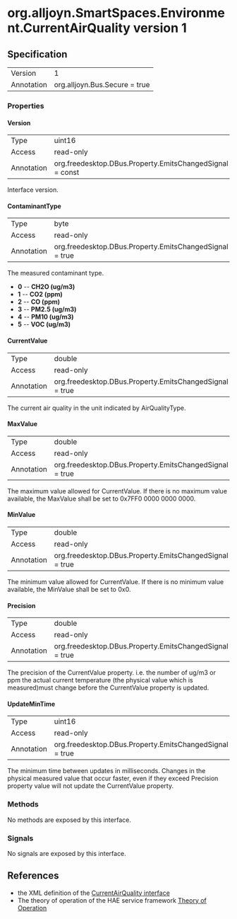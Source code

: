 # org.alljoyn.SmartSpaces.Environment.CurrentAirQuality version 1

## Specification
|                   |                                   |
|-------------------|-----------------------------------|
| Version           | 1                                 |
| Annotation        | org.alljoyn.Bus.Secure = true     |

### Properties

#### Version

|                   |                                                         |
|-------------------|---------------------------------------------------------|
| Type              | uint16                                                  |
| Access            | read-only                                               |
| Annotation        | org.freedesktop.DBus.Property.EmitsChangedSignal = const|

Interface version.

#### ContaminantType

|                   |                                                         |
|-------------------|---------------------------------------------------------|
| Type              | byte                                                    |
| Access            | read-only                                               |
| Annotation        | org.freedesktop.DBus.Property.EmitsChangedSignal = true |

The measured contaminant type.

* **0** -- **CH2O (ug/m3)**
* **1** -- **CO2 (ppm)**
* **2** -- **CO (ppm)**
* **3** -- **PM2.5 (ug/m3)**
* **4** -- **PM10 (ug/m3)**
* **5** -- **VOC (ug/m3)**

#### CurrentValue

|                   |                                                         |
|-------------------|---------------------------------------------------------|
| Type              | double                                                  |
| Access            | read-only                                               |
| Annotation        | org.freedesktop.DBus.Property.EmitsChangedSignal = true |

The current air quality in the unit indicated by AirQualityType.

#### MaxValue

|                   |                                                         |
|-------------------|---------------------------------------------------------|
| Type              | double                                                  |
| Access            | read-only                                               |
| Annotation        | org.freedesktop.DBus.Property.EmitsChangedSignal = true |

The maximum value allowed for CurrentValue.
If there is no maximum value available, the MaxValue shall
be set to 0x7FF0 0000 0000 0000.

#### MinValue

|                   |                                                         |
|-------------------|---------------------------------------------------------|
| Type              | double                                                  |
| Access            | read-only                                               |
| Annotation        | org.freedesktop.DBus.Property.EmitsChangedSignal = true |

The minimum value allowed for CurrentValue.
If there is no minimum value available, the MinValue shall
be set to 0x0.

#### Precision

|            |                                                          |
|------------|----------------------------------------------------------|
| Type       | double                                                   |
| Access     | read-only                                                |
| Annotation | org.freedesktop.DBus.Property.EmitsChangedSignal = true  |

The precision of the CurrentValue property. i.e. the number of ug/m3 or ppm the
actual current temperature (the physical value which is measured)must change
before the CurrentValue property is updated.

#### UpdateMinTime

|            |                                                          |
|------------|----------------------------------------------------------|
| Type       | uint16                                                   |
| Access     | read-only                                                |
| Annotation | org.freedesktop.DBus.Property.EmitsChangedSignal = true  |

The minimum time between updates in milliseconds.  Changes in the physical
measured value that occur faster, even if they exceed Precision property value
will not update the CurrentValue property.

### Methods

No methods are exposed by this interface.

### Signals

No signals are exposed by this interface.

## References

  * the XML definition of the [CurrentAirQuality interface](CurrentAirQuality-v1.xml)
  * The theory of operation of the HAE service framework [Theory of Operation](/org.alljoyn.SmartSpaces/theory-of-operation-v1)


